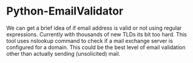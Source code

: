 Python-EmailValidator
=====================

We can get a brief idea of if email address is valid or not using regular expressions. Currently with thousands of new TLDs its bit too hard. This tool uses nslookup command to check if a mail exchange server is configured for a domain. This could be the best level of email validation other than actually sending (unsolicited) mail.
